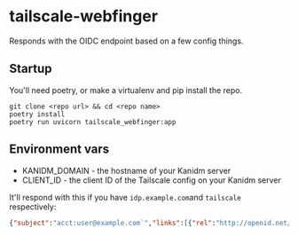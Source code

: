 # tailscale-webfinger

Responds with the OIDC endpoint based on a few config things.

## Startup

You'll need poetry, or make a virtualenv and pip install the repo.

```shell
git clone <repo url> && cd <repo name>
poetry install
poetry run uvicorn tailscale_webfinger:app
```

## Environment vars

- KANIDM_DOMAIN - the hostname of your Kanidm server
- CLIENT_ID - the client ID of the Tailscale config on your Kanidm server

It'll respond with this if you have `idp.example.com`and `tailscale` respectively:

```json
{"subject":"acct:user@example.com`","links":[{"rel":"http://openid.net/specs/connect/1.0/issuer","href":"https://idp.example.com/oauth2/openid/tailscale/.well-known/openid-configuration"}]}
```
